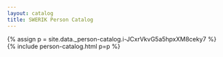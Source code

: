 ```yaml
---
layout: catalog
title: SWERIK Person Catalog
---
```

{% assign p = site.data._person-catalog.i-JCxrVkvG5a5hpxXM8ceky7 %}
{% include person-catalog.html p=p %}

